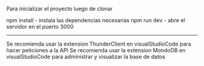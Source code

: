 Para inicializar el proyecto luego de clonar

npm install - instala las dependencias necesarias
npm run dev - abre el servidor en el puerto 3000

---------------------------------
Se recomienda usar la extension ThunderClient en visualStudioCode para hacer peticiones a la API
Se recomienda usar la extension MondoDB en visualStudioCode para administrar y visualizar la base de datos
